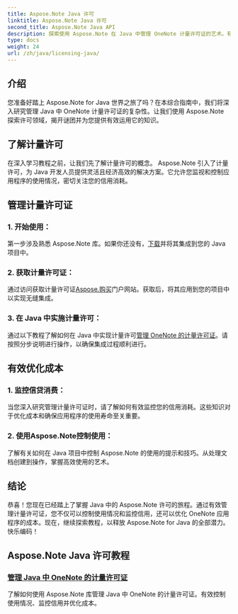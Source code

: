 ```yaml
---
title: Aspose.Note Java 许可
linktitle: Aspose.Note Java 许可
second_title: Aspose.Note Java API
description: 探索使用 Aspose.Note 在 Java 中管理 OneNote 计量许可证的艺术。有效控制使用量、监控信用并优化成本。
type: docs
weight: 24
url: /zh/java/licensing-java/
---
```

## 介绍

您准备好踏上 Aspose.Note for Java 世界之旅了吗？在本综合指南中，我们将深入研究管理 Java 中 OneNote 计量许可证的复杂性。让我们使用 Aspose.Note 探索许可领域，揭开谜团并为您提供有效运用它的知识。

## 了解计量许可

在深入学习教程之前，让我们先了解计量许可的概念。 Aspose.Note 引入了计量许可，为 Java 开发人员提供灵活且经济高效的解决方案。它允许您监视和控制应用程序的使用情况，密切关注您的信用消耗。

## 管理计量许可证

### 1. 开始使用：
   第一步涉及熟悉 Aspose.Note 库。如果你还没有，[下载](https://downloads.aspose.com/note/java)并将其集成到您的 Java 项目中。

### 2. 获取计量许可证：
   通过访问获取计量许可证[Aspose.购买](https://purchase.aspose.com/)门户网站。获取后，将其应用到您的项目中以实现无缝集成。

### 3. 在 Java 中实施计量许可：
   通过以下教程了解如何在 Java 中实现计量许可[管理 OneNote 的计量许可证](./manage-metered-license/)。请按照分步说明进行操作，以确保集成过程顺利进行。

## 有效优化成本

### 1. 监控信贷消费：
   当您深入研究管理计量许可证时，请了解如何有效监控您的信用消耗。这些知识对于优化成本和确保应用程序的使用寿命至关重要。

### 2. 使用Aspose.Note控制使用：
   了解有关如何在 Java 项目中控制 Aspose.Note 的使用的提示和技巧。从处理文档创建到操作，掌握高效使用的艺术。

## 结论

恭喜！您现在已经踏上了掌握 Java 中的 Aspose.Note 许可的旅程。通过有效管理计量许可证，您不仅可以控制使用情况和监控信用，还可以优化 OneNote 应用程序的成本。现在，继续探索教程，以释放 Aspose.Note for Java 的全部潜力。快乐编码！
## Aspose.Note Java 许可教程
### [管理 Java 中 OneNote 的计量许可证](./manage-metered-license/)
了解如何使用 Aspose.Note 库管理 Java 中 OneNote 的计量许可证。有效控制使用情况、监控信用并优化成本。